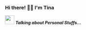 ### Hi there! 👋💗 I'm Tina 

<img src="https://media.giphy.com/media/ObNTw8Uzwy6KQ/giphy.gif" width="30px">&nbsp;***Talking about Personal Stuffs...***
<!--
**MarHeavenn/MarHeavenn** is a ✨ _special_ ✨ repository because its `README.md` (this file) appears on your GitHub profile.

Here are some ideas to get you started:

 I’m currently working on my knowledge
 I’m currently learning about the life
- 👯 I’m looking to collaborate on ...
- 🤔 I’m looking for help with ...
- 💬 Ask me about ...
- 📫 How to reach me: ...
- 😄 Pronouns: ...
- ⚡ Fun fact: ...
-->

